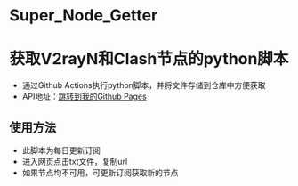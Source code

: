 # Super_Node_Getter
# 获取V2rayN和Clash节点的python脚本
- 通过Github Actions执行python脚本，并将文件存储到仓库中方便获取
- API地址：<a href=https://q3dlaxpoaq.github.io/APIs>跳转到我的Github Pages</a>

## 使用方法
- 此脚本为每日更新订阅
- 进入网页点击txt文件，复制url
- 如果节点均不可用，可更新订阅获取新的节点